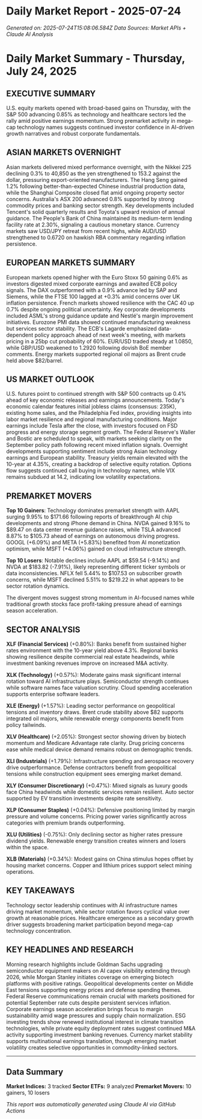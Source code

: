 # Daily Market Report - 2025-07-24
*Generated on: 2025-07-24T15:08:06.584Z*
*Data Sources: Market APIs + Claude AI Analysis*

# Daily Market Summary - Thursday, July 24, 2025

## EXECUTIVE SUMMARY

U.S. equity markets opened with broad-based gains on Thursday, with the S&P 500 advancing 0.85% as technology and healthcare sectors led the rally amid positive earnings momentum. Strong premarket activity in mega-cap technology names suggests continued investor confidence in AI-driven growth narratives and robust corporate fundamentals.

## ASIAN MARKETS OVERNIGHT

Asian markets delivered mixed performance overnight, with the Nikkei 225 declining 0.3% to 40,850 as the yen strengthened to 153.2 against the dollar, pressuring export-oriented manufacturers. The Hang Seng gained 1.2% following better-than-expected Chinese industrial production data, while the Shanghai Composite closed flat amid ongoing property sector concerns. Australia's ASX 200 advanced 0.8% supported by strong commodity prices and banking sector strength. Key developments included Tencent's solid quarterly results and Toyota's upward revision of annual guidance. The People's Bank of China maintained its medium-term lending facility rate at 2.30%, signaling a cautious monetary stance. Currency markets saw USD/JPY retreat from recent highs, while AUD/USD strengthened to 0.6720 on hawkish RBA commentary regarding inflation persistence.

## EUROPEAN MARKETS SUMMARY

European markets opened higher with the Euro Stoxx 50 gaining 0.6% as investors digested mixed corporate earnings and awaited ECB policy signals. The DAX outperformed with a 0.9% advance led by SAP and Siemens, while the FTSE 100 lagged at +0.3% amid concerns over UK inflation persistence. French markets showed resilience with the CAC 40 up 0.7% despite ongoing political uncertainty. Key corporate developments included ASML's strong guidance update and Nestlé's margin improvement initiatives. Eurozone PMI data showed continued manufacturing weakness but services sector stability. The ECB's Lagarde emphasized data-dependent policy approach ahead of next week's meeting, with markets pricing in a 25bp cut probability of 60%. EUR/USD traded steady at 1.0850, while GBP/USD weakened to 1.2920 following dovish BoE member comments. Energy markets supported regional oil majors as Brent crude held above $82/barrel.

## US MARKET OUTLOOK

U.S. futures point to continued strength with S&P 500 contracts up 0.4% ahead of key economic releases and earnings announcements. Today's economic calendar features initial jobless claims (consensus: 235K), existing home sales, and the Philadelphia Fed index, providing insights into labor market resilience and regional manufacturing conditions. Major earnings include Tesla after the close, with investors focused on FSD progress and energy storage segment growth. The Federal Reserve's Waller and Bostic are scheduled to speak, with markets seeking clarity on the September policy path following recent mixed inflation signals. Overnight developments supporting sentiment include strong Asian technology earnings and European stability. Treasury yields remain elevated with the 10-year at 4.35%, creating a backdrop of selective equity rotation. Options flow suggests continued call buying in technology names, while VIX remains subdued at 14.2, indicating low volatility expectations.

## PREMARKET MOVERS

**Top 10 Gainers**: Technology dominates premarket strength with AAPL surging 9.95% to $171.66 following reports of breakthrough AI chip developments and strong iPhone demand in China. NVDA gained 9.16% to $89.47 on data center revenue guidance raises, while TSLA advanced 8.87% to $105.73 ahead of earnings on autonomous driving progress. GOOGL (+6.09%) and META (+5.83%) benefited from AI monetization optimism, while MSFT (+4.06%) gained on cloud infrastructure strength.

**Top 10 Losers**: Notable declines include AAPL at $59.54 (-9.14%) and NVDA at $183.82 (-7.91%), likely representing different ticker symbols or data inconsistencies. NFLX fell 5.44% to $107.53 on subscriber growth concerns, while MSFT declined 5.51% to $219.22 in what appears to be sector rotation dynamics.

The divergent moves suggest strong momentum in AI-focused names while traditional growth stocks face profit-taking pressure ahead of earnings season acceleration.

## SECTOR ANALYSIS

**XLF (Financial Services)** (+0.80%): Banks benefit from sustained higher rates environment with the 10-year yield above 4.3%. Regional banks showing resilience despite commercial real estate headwinds, while investment banking revenues improve on increased M&A activity.

**XLK (Technology)** (+0.57%): Moderate gains mask significant internal rotation toward AI infrastructure plays. Semiconductor strength continues while software names face valuation scrutiny. Cloud spending acceleration supports enterprise software leaders.

**XLE (Energy)** (+1.57%): Leading sector performance on geopolitical tensions and inventory draws. Brent crude stability above $82 supports integrated oil majors, while renewable energy components benefit from policy tailwinds.

**XLV (Healthcare)** (+2.05%): Strongest sector showing driven by biotech momentum and Medicare Advantage rate clarity. Drug pricing concerns ease while medical device demand remains robust on demographic trends.

**XLI (Industrials)** (+1.79%): Infrastructure spending and aerospace recovery drive outperformance. Defense contractors benefit from geopolitical tensions while construction equipment sees emerging market demand.

**XLY (Consumer Discretionary)** (+0.47%): Mixed signals as luxury goods face China headwinds while domestic services remain resilient. Auto sector supported by EV transition investments despite rate sensitivity.

**XLP (Consumer Staples)** (+0.04%): Defensive positioning limited by margin pressure and volume concerns. Pricing power varies significantly across categories with premium brands outperforming.

**XLU (Utilities)** (-0.75%): Only declining sector as higher rates pressure dividend yields. Renewable energy transition creates winners and losers within the space.

**XLB (Materials)** (+0.34%): Modest gains on China stimulus hopes offset by housing market concerns. Copper and lithium prices support select mining operations.

## KEY TAKEAWAYS

Technology sector leadership continues with AI infrastructure names driving market momentum, while sector rotation favors cyclical value over growth at reasonable prices. Healthcare emergence as a secondary growth driver suggests broadening market participation beyond mega-cap technology concentration.

## KEY HEADLINES AND RESEARCH

Morning research highlights include Goldman Sachs upgrading semiconductor equipment makers on AI capex visibility extending through 2026, while Morgan Stanley initiates coverage on emerging biotech platforms with positive ratings. Geopolitical developments center on Middle East tensions supporting energy prices and defense spending themes. Federal Reserve communications remain crucial with markets positioned for potential September rate cuts despite persistent services inflation. Corporate earnings season acceleration brings focus to margin sustainability amid wage pressures and supply chain normalization. ESG investing trends show renewed institutional interest in climate transition technologies, while private equity deployment rates suggest continued M&A activity supporting investment banking revenues. Currency market stability supports multinational earnings translation, though emerging market volatility creates selective opportunities in commodity-linked sectors.

---

## Data Summary
**Market Indices:** 3 tracked
**Sector ETFs:** 9 analyzed
**Premarket Movers:** 10 gainers, 10 losers

*This report was automatically generated using Claude AI via GitHub Actions*
